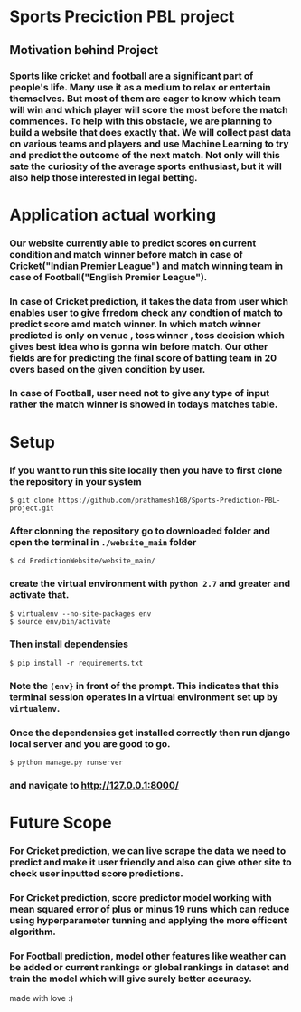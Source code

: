 # Sports Preciction PBL project
 ## Motivation behind Project
   ### Sports like cricket and football are a significant part of people's life. Many use it as a medium to relax or entertain themselves. But most of them are eager to know which team will win and which player will score the most before the match commences. To help with this obstacle, we are planning to build a website that does exactly that. We will collect past data on various teams and players and use Machine Learning to try and predict the outcome of the next match. Not only will this sate the curiosity of the average sports enthusiast, but it will also help those interested in legal betting.
 # Application actual working
  ### Our website currently able to predict scores on current condition and match winner before match in case of  Cricket("Indian Premier League") and match winning team in case of Football("English Premier League").
  ### In case of Cricket prediction, it takes the data from user which enables user to give frredom check any condtion of match to predict score amd match winner. In which match winner predicted is only on venue , toss winner , toss decision  which gives best idea who is gonna win before match. Our other fields are for predicting the final score of batting team in 20 overs based on the given condition by user.
  ### In case of Football, user need not to give any type of input rather the match winner is showed in todays matches table. 
  
  # Setup 
  ### If you want to run this site locally then you have to first clone the repository in your system
    $ git clone https://github.com/prathamesh168/Sports-Prediction-PBL-project.git
  ### After clonning the repository go to downloaded folder and open the terminal in `./website_main` folder
    $ cd PredictionWebsite/website_main/
  ### create the virtual environment with `python 2.7` and greater and activate that.
    $ virtualenv --no-site-packages env
    $ source env/bin/activate
  ### Then install dependensies
    $ pip install -r requirements.txt
  ### Note the `(env}` in front of the prompt. This indicates that this terminal session operates in a virtual environment set up by `virtualenv`.
  ### Once the dependensies get installed correctly then run django local server and you are good to go.
    $ python manage.py runserver
  ### and navigate to  http://127.0.0.1:8000/
  
   # Future Scope
   ### For Cricket prediction, we can live scrape the data we need to predict and make it user friendly and also can give other site to check user inputted score predictions.
   ### For Cricket prediction, score predictor model working with mean squared error of plus or minus 19 runs which can reduce using hyperparameter tunning and applying the more efficent algorithm.
   ### For Football prediction, model other features like weather can be added or current rankings or global rankings in dataset and train the model which will give surely better accuracy. 
made with love :)
